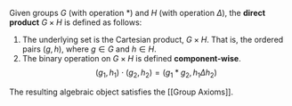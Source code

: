 
Given groups $G$ (with operation \*) and $H$ (with operation $\Delta$), the **direct product** $G \times H$ is defined as follows:
1. The underlying set is the Cartesian product, $G \times H$. That is, the ordered pairs $(g, h)$, where $g \in G$ and $h \in H$. 
2. The binary operation on $G \times H$ is defined **component-wise**.
		$$ (g_1, h_1) \cdot (g_2, h_2) = (g_1 * g_2, h_1 \Delta h_2)$$

The resulting algebraic object satisfies the [[Group Axioms]].